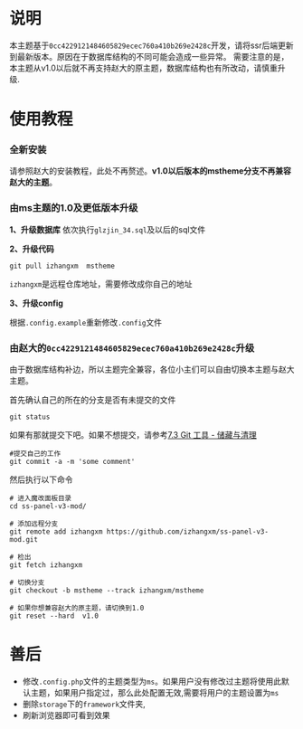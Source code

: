 # 说明

本主题基于`0cc4229121484605829ecec760a410b269e2428c`开发，请将ssr后端更新到最新版本。原因在于数据库结构的不同可能会造成一些异常。
需要注意的是，本主题从v1.0以后就不再支持赵大的原主题，数据库结构也有所改动，请慎重升级.

# 使用教程

### 全新安装
请参照赵大的安装教程，此处不再赘述。**v1.0以后版本的mstheme分支不再兼容赵大的主题**。

### 由ms主题的1.0及更低版本升级

**1、升级数据库**
依次执行`glzjin_34.sql`及以后的sql文件

**2、升级代码**
```
git pull izhangxm  mstheme
```
`izhangxm`是远程仓库地址，需要修改成你自己的地址

**3、升级config**

根据`.config.example`重新修改`.config`文件



### 由赵大的`0cc4229121484605829ecec760a410b269e2428c`升级

由于数据库结构补边，所以主题完全兼容，各位小主们可以自由切换本主题与赵大主题。

首先确认自己的所在的分支是否有未提交的文件
```
git status
```

如果有那就提交下吧。如果不想提交，请参考[7.3 Git 工具 - 储藏与清理](https://git-scm.com/book/zh/v2/Git-%E5%B7%A5%E5%85%B7-%E5%82%A8%E8%97%8F%E4%B8%8E%E6%B8%85%E7%90%86)
```
#提交自己的工作
git commit -a -m 'some comment'
```
然后执行以下命令
```
# 进入魔改面板目录
cd ss-panel-v3-mod/

# 添加远程分支
git remote add izhangxm https://github.com/izhangxm/ss-panel-v3-mod.git 

# 检出
git fetch izhangxm

# 切换分支
git checkout -b mstheme --track izhangxm/mstheme

# 如果你想兼容赵大的原主题，请切换到1.0
git reset --hard  v1.0
```

# 善后
- 修改`.config.php`文件的主题类型为`ms`。如果用户没有修改过主题将使用此默认主题，如果用户指定过，那么此处配置无效,需要将用户的主题设置为`ms`
- 删除`storage`下的`framework`文件夹,
- 刷新浏览器即可看到效果
